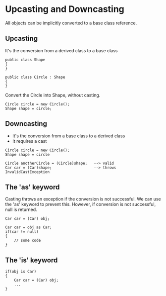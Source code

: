 # Upcasting and Downcasting
All objects can be implicitly converted to a base class reference.

## Upcasting
It's the conversion from a derived class to a base class

```
public class Shape
{
}

public class Circle : Shape
{
}
```

Convert the Circle into Shape, without casting.
```
Circle circle = new Circle();
Shape shape = circle;
```


## Downcasting
- It's the conversion from a base class to a derived class
- It requires a cast

```
Circle circle = new Circle();
Shape shape = circle

Circle anotherCircle = (Circle)shape;   --> valid
Car car = (Car)shape;                   --> throws InvalidCastException
```


## The 'as' keyword
Casting throws an exception if the conversion is not successful. 
We can use the 'as' keyword to prevent this. 
However, if conversion is not successful, null is returned.

```
Car car = (Car) obj;

Car car = obj as Car;
if(car != null)
{
    // some code
}
```


## The 'is' keyword

```
if(obj is Car)
{
    Car car = (Car) obj;
    ...
}
```